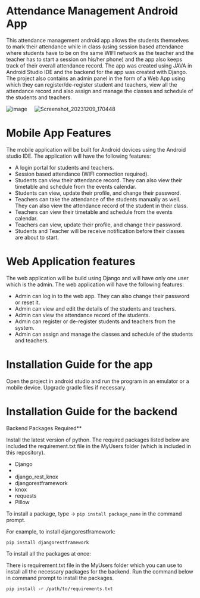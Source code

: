 # Attendance Management Android App

This attendance management android app allows the students themselves to mark their attendance while in class (using session based attendance where students have to be on the same WIFI network as the teacher 
and the teacher has to start a session on his/her phone) and the app also keeps track of their overall attendance record. The app was created using JAVA in Android Studio IDE and the backend for the app was created with Django. 
The project also contains an admin panel in the form of a Web App using which they can register/de-register student and teachers, view all the attendance record and also assign and manage the classes and schedule of the students and teachers.

![image](https://github.com/Azan9/Attendance-Management-Android-App/assets/43653409/79f8179b-694c-42ed-8ccc-724f4de85968) &nbsp; &nbsp; ![Screenshot_20231209_170448](https://github.com/Azan9/Attendance-Management-Android-App/assets/43653409/6f6be92b-66ef-48c4-a110-dc336cf328ca)






# Mobile App Features

The mobile application will be built for Android devices using the Android studio IDE. The 
application will have the following features:

* A login portal for students and teachers.
* Session based attendance (WIFI connection required).
* Students can view their attendance record. They can also view their timetable and 
schedule from the events calendar. 
* Students can view, update their profile, and change their password.
* Teachers can take the attendance of the students manually as well. They can 
also view the attendance record of the student in their class.
* Teachers can view their timetable and schedule from the events calendar. 
* Teachers can view, update their profile, and change their password.
* Students and Teacher will be receive notification before their classes are about 
  to start.


# Web Application features

The web application will be build using Django and will have only one user which is the 
admin. The web application will have the following features:

* Admin can log in to the web app. They can also change their password or reset it.
* Admin can view and edit the details of the students and teachers.
* Admin can view the attendance record of the students.
* Admin can register or de-register students and teachers from the system.
* Admin can assign and manage the classes and schedule of the students and 
  teachers.


# Installation Guide for the app

Open the project in android studio and run the program in an emulator or a mobile device. Upgrade gradle files if necessary.

# Installation Guide for the backend

Backend Packages Required**

Install the latest version of python. The required packages listed below are included the requirement.txt file in the MyUsers folder (which is included in this repository). 

* Django
* 
* django_rest_knox
* djangorestframework
* knox
* requests
* Pillow

To install a package, type -> ```pip install package_name``` in the command prompt.

For example, to install djangorestframework:
  
  ```pip install djangorestframework```

To install all the packages at once:

There is requirement.txt file in the MyUsers folder which you can use to install all the necessary packages for the backend. Run the command below in command prompt to install the packages.

```pip install -r /path/to/requirements.txt```


